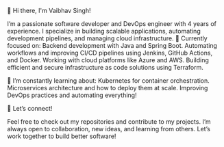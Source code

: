 👋 Hi there, I'm Vaibhav Singh!

I’m a passionate software developer and DevOps engineer with 4 years of experience. I specialize in building scalable applications, automating development pipelines, and managing cloud infrastructure.
🚀 Currently focused on:
    Backend development with Java and Spring Boot.
    Automating workflows and improving CI/CD pipelines using Jenkins, GitHub Actions, and Docker.
    Working with cloud platforms like Azure and AWS.
    Building efficient and secure infrastructure as code solutions using Terraform.
    
🌱 I’m constantly learning about:
    Kubernetes for container orchestration.
    Microservices architecture and how to deploy them at scale.
    Improving DevOps practices and automating everything!

💬 Let’s connect!

Feel free to check out my repositories and contribute to my projects. I’m always open to collaboration, new ideas, and learning from others. Let’s work together to build better software!
